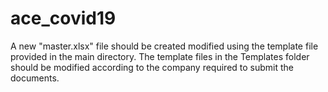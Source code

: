 # ace_covid19

A new "master.xlsx" file should be created modified using the template file provided in the main directory.
The template files in the Templates folder should be modified according to the company required to submit the documents.
